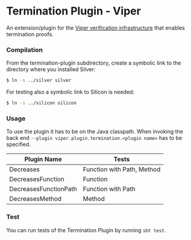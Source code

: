 # Termination Plugin - Viper

An extension/plugin for the [Viper verification infrastructure](http://www.pm.inf.ethz.ch/research/viper.html) that enables termination proofs.

### Compilation
From the termination-plugin subdirectory, create a symbolic link to the directory where you installed Silver:
```sh
$ ln -s ../silver silver
```

For testing also a symbolic link to Silicon is needed:
```sh
$ ln -s ../silicon silicon
```

### Usage
To use the plugin it has to be on the Java classpath. When invoking the back end `--plugin viper.plugin.termination.<plugin name>` has to be specified.

| Plugin Name | Tests |
| ------ | ------ |
| Decreases | Function with Path, Method |
| DecreasesFunction | Function |
| DecreasesFunctionPath | Function with Path |
| DecreasesMethod | Method |

### Test
You can run tests of the Termination Plugin by running `sbt test`.
